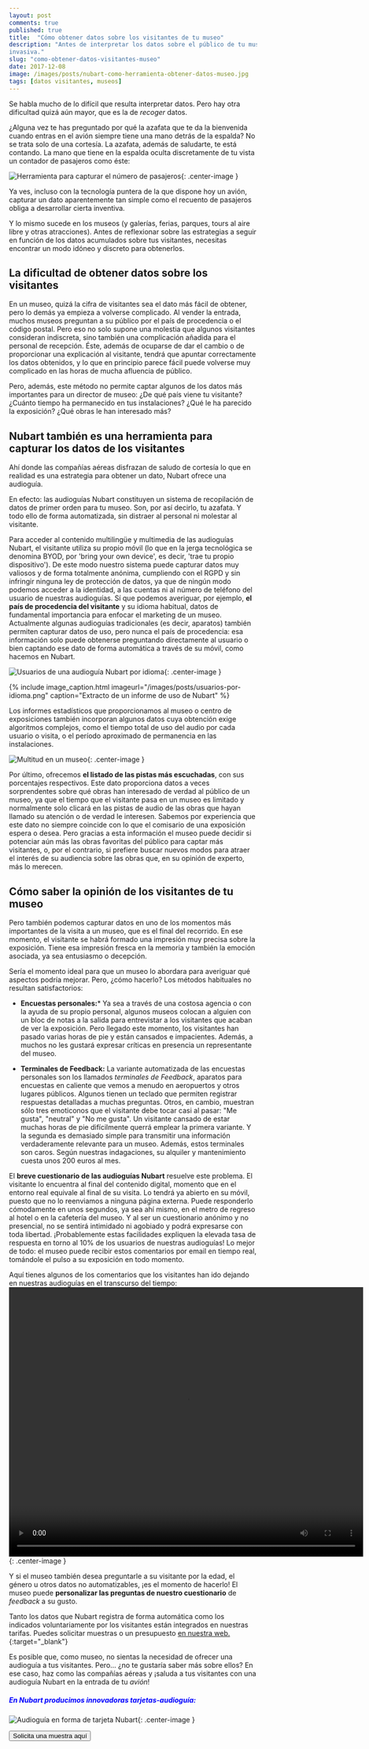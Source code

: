 ```yaml
---
layout: post 
comments: true 
published: true 
title:  "Cómo obtener datos sobre los visitantes de tu museo"
description: "Antes de interpretar los datos sobre el público de tu museo necesitas obtenerlos. Te explicamos cómo hacerlo de forma sencilla y poco
invasiva."
slug: "como-obtener-datos-visitantes-museo"
date: 2017-12-08
image: /images/posts/nubart-como-herramienta-obtener-datos-museo.jpg 
tags: [datos visitantes, museos]
---
```

Se habla mucho de lo difícil que resulta interpretar datos. Pero hay otra dificultad quizá aún mayor, que es la de *recoger* datos.

¿Alguna vez te has preguntado por qué la azafata que te da la bienvenida cuando entras en el avión siempre tiene una mano detrás de la espalda? No se
trata solo de una cortesía. La azafata, además de saludarte, te está contando. La mano que tiene en la espalda oculta discretamente de tu vista un
contador de pasajeros como éste:

![Herramienta para capturar el número de pasajeros]({{site.baseurl}}/images/posts/contador-pasajeros.jpg){: .center-image } 

Ya ves, incluso con la
tecnología puntera de la que dispone hoy un avión, capturar un dato aparentemente tan simple como el recuento de pasajeros obliga a desarrollar cierta
inventiva.

Y lo mismo sucede en los museos (y galerías, ferias, parques, tours al aire libre y otras atracciones). Antes de reflexionar sobre las estrategias a
seguir en función de los datos acumulados sobre tus visitantes, necesitas encontrar un modo idóneo y discreto para obtenerlos.

<!--more-->

## La dificultad de obtener datos sobre los visitantes

En un museo, quizá la cifra de visitantes sea el dato más fácil de obtener, pero lo demás ya empieza a volverse complicado. Al vender la entrada,
muchos museos preguntan a su público por el país de procedencia o el código postal. Pero eso no solo supone una molestia que algunos visitantes
consideran indiscreta, sino también una complicación añadida para el personal de recepción. Éste, además de ocuparse de dar el cambio o de
proporcionar una explicación al visitante, tendrá que apuntar correctamente los datos obtenidos, y lo que en principio parece fácil puede volverse muy
complicado en las horas de mucha afluencia de público.

Pero, además, este método no permite captar algunos de los datos más importantes para un director de museo: ¿De qué país viene tu visitante? ¿Cuánto
tiempo ha permanecido en tus instalaciones? ¿Qué le ha parecido la exposición? ¿Qué obras le han interesado más?

## Nubart también es una herramienta para capturar los datos de los visitantes

Ahí donde las compañías aéreas disfrazan de saludo de cortesía lo que en realidad es una estrategia para obtener un dato, Nubart ofrece una audioguía.

En efecto: las audioguías Nubart constituyen un sistema de recopilación de datos de primer orden para tu museo. Son, por así decirlo, tu azafata. Y
todo ello de forma automatizada, sin distraer al personal ni molestar al visitante.

Para acceder al contenido multilingüe y multimedia de las audioguías Nubart, el visitante utiliza su propio móvil (lo que en la jerga tecnológica se
denomina BYOD, por 'bring your own device', es decir, 'trae tu propio dispositivo'). De este modo nuestro sistema puede capturar datos muy valiosos y
de forma totalmente anónima, cumpliendo con el RGPD y sin infringir ninguna ley de protección de datos, ya que de ningún modo podemos acceder a la
identidad, a las cuentas ni al número de teléfono del usuario de nuestras audioguías. Sí que podemos averiguar, por ejemplo, **el país de procedencia
del visitante** y su idioma habitual, datos de fundamental importancia para enfocar el marketing de un museo. Actualmente algunas audioguías
tradicionales (es decir, aparatos) también permiten capturar datos de uso, pero nunca el país de procedencia: esa información solo puede obtenerse
preguntando directamente al usuario o bien captando ese dato de forma automática a través de su móvil, como hacemos en Nubart.

![Usuarios de una audioguía Nubart por idioma]({{site.baseurl}}/images/posts/usuarios-por-idioma.png){: .center-image }

{% include image_caption.html imageurl="/images/posts/usuarios-por-idioma.png" caption="Extracto de un informe de uso de Nubart" %}

Los informes estadísticos que proporcionamos al museo o centro de exposiciones también incorporan algunos datos cuya obtención exige algoritmos
complejos, como el tiempo total de uso del audio por cada usuario o visita, o el período aproximado de permanencia en las instalaciones.

![Multitud en un museo]({{site.baseurl}}/images/posts/publico-en-museo.jpg){: .center-image }

Por último, ofrecemos **el listado de las pistas más escuchadas**, con sus porcentajes respectivos. Este dato proporciona datos a veces sorprendentes
sobre qué obras han interesado de verdad al público de un museo, ya que el tiempo que el visitante pasa en un museo es limitado y normalmente solo
clicará en las pistas de audio de las obras que hayan llamado su atención o de verdad le interesen. Sabemos por experiencia que este dato no siempre
coincide con lo que el comisario de una exposición espera o desea. Pero gracias a esta información el museo puede decidir si potenciar aún más las
obras favoritas del público para captar más visitantes, o, por el contrario, si prefiere buscar nuevos modos para atraer el interés de su audiencia
sobre las obras que, en su opinión de experto, más lo merecen.

## Cómo saber la opinión de los visitantes de tu museo

Pero también podemos capturar datos en uno de los momentos más importantes de la visita a un museo, que es el final del recorrido. En ese momento, el
visitante se habrá formado una impresión muy precisa sobre la exposición. Tiene esa impresión fresca en la memoria y también la emoción asociada, ya
sea entusiasmo o decepción.

Sería el momento ideal para que un museo lo abordara para averiguar qué aspectos podría mejorar. Pero, ¿cómo hacerlo? Los métodos habituales no
resultan satisfactorios:

* **Encuestas personales:***
  Ya sea a través de una costosa agencia o con la ayuda de su propio personal, algunos museos colocan a alguien con un bloc de notas a la salida para
  entrevistar a los visitantes que acaban de ver la exposición. Pero llegado este momento, los visitantes han pasado varias horas de pie y están
  cansados e impacientes. Además, a muchos no les gustará expresar críticas en presencia un representante del museo.

* **Terminales de Feedback:**
  La variante automatizada de las encuestas personales son los llamados *terminales de Feedback*, aparatos para encuestas en caliente que vemos a
  menudo en aeropuertos y otros lugares públicos. Algunos tienen un teclado que permiten registrar respuestas detalladas a muchas preguntas. Otros, en
  cambio, muestran sólo tres emoticonos que el visitante debe tocar casi al pasar: "Me gusta", "neutral" y "No me gusta". Un visitante cansado de
  estar muchas horas de pie difícilmente querrá emplear la primera variante. Y la segunda es demasiado simple para transmitir una información
  verdaderamente relevante para un museo. Además, estos terminales son caros. Según nuestras indagaciones, su alquiler y mantenimiento cuesta unos 200
  euros al mes.

El **breve cuestionario de las audioguías Nubart** resuelve este problema. El visitante lo encuentra al final del contenido digital, momento que en el
entorno real equivale al final de su visita. Lo tendrá ya abierto en su móvil, puesto que no lo reenviamos a ninguna página externa. Puede responderlo
cómodamente en unos segundos, ya sea ahí mismo, en el metro de regreso al hotel o en la cafetería del museo. Y al ser un cuestionario anónimo y no
presencial, no se sentirá intimidado ni agobiado y podrá expresarse con toda libertad. ¡Probablemente estas facilidades expliquen la elevada tasa de
respuesta en torno al 10% de los usuarios de nuestras audioguías! Lo mejor de todo: el museo puede recibir estos comentarios por email en tiempo real,
tomándole el pulso a su exposición en todo momento.

Aquí tienes algunos de los comentarios que los visitantes han ido dejando en nuestras audioguías en el transcurso del tiempo:
<video width="720" height="548" autoplay loop>
  <source src="{{site.baseurl}}/images/posts/comentarios-visitantes-nubart.mp4" type="video/mp4">
Tu navegador no permite mostrar este vídeo.
</video>{: .center-image }


Y si el museo también desea preguntarle a su visitante por la edad, el género u otros datos no automatizables, ¡es el momento de hacerlo! El museo
puede **personalizar las preguntas de nuestro cuestionario** de *feedback* a su gusto.

Tanto los datos que Nubart registra de forma automática como los indicados voluntariamente por los visitantes están integrados en nuestras
tarifas. Puedes solicitar muestras o un
presupuesto [en nuestra web.](https://www.nubart.eu/es/precio-muestras.html){:target="_blank"}

Es posible que, como museo, no sientas la necesidad de ofrecer una audioguía a tus visitantes. Pero... ¿no te gustaría saber más sobre ellos? En ese
caso, haz como las compañías aéreas y ¡saluda a tus visitantes con una audioguía Nubart en la entrada de tu *avión*!

##### <font color="blue">En Nubart producimos innovadoras tarjetas-audioguía:</font>

![Audioguía en forma de tarjeta Nubart]({{site.baseurl}}/images/posts/proceso-nubart.png){: .center-image }

 <form action="../../../../../es">
     <input type="submit" value="Solicita una muestra aquí" />
 </form>